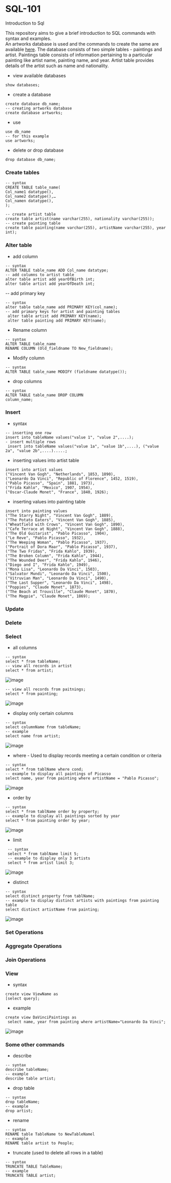 # SQL-101
Introduction to Sql  

This repository aims to give a brief introduction to SQL commands with syntax and examples.  
An artworks database is used and the commands to create the same are available <a href="https://github.com/Renita1206/SQL-101/edit/main/README.md#insert">here</a>. The database consists of two simple tables - paintings and artist. Paintings table consists of information pertaining to a particular painting like artist name, painting name, and year. Artist table provides details of the artist such as name and nationality.

- view available databases 
```
show databases;
```
- create a database
```
create database db_name;
-- creating artworks database
create database artworks;
```
- use
```
use db_name
-- for this example
use artworks;
```
- delete or drop database
```
drop database db_name;
```

### Create tables
```
-- syntax
CREATE TABLE table_name( 
Col_name1 datatype(), 
Col_name2 datatype(),…
Col_namen datatype(), 
);

-- create artist table
create table artist(name varchar(255), nationality varchar(255));
-- create painting table
create table painting(name varchar(255), artistName varchar(255), year int);
```

### Alter table
- add column
```
-- syntax
ALTER TABLE table_name ADD Col_name datatype; 
-- add columns to artist table
alter table artist add yearOfBirth int;
alter table artist add yearOfDeath int;
```

-- add primary key
```
-- syntax 
alter table table_name add PRIMARY KEY(col_name);
-- add primary keys for artist and painting tables
 alter table artist add PRIMARY KEY(name);
 alter table painting add PRIMARY KEY(name);
 ```
 
 - Rename column
 ```
 -- syntax
ALTER TABLE table_name 
RENAME COLUMN (Old_fieldname TO New_fieldname);
 ```
 
 - Modify column
 ```
 -- syntax
 ALTER TABLE table_name MODIFY (fieldname datatype()); 
 ```
 
 - drop columns
 ```
 -- syntax
ALTER TABLE table_name DROP COLUMN 
column_name;
 ```
 
 ### Insert
 - syntax
 ```
 -- inserting one row
 insert into tableName values("value 1", "value 2",....);
 - insert multiple rows
  insert into tableName values("value 1a", "value 1b",....), ("value 2a", "value 2b",....).....;
 
```

- inserting values into artist table
```
insert into artist values
("Vincent Van Gogh", "Netherlands", 1853, 1890),
("Leonardo Da Vinci", "Republic of Florence", 1452, 1519),
("Pablo Picasso", "Spain", 1881, 1973),
("Frida Kahlo", "Mexico", 1907, 1954),
("Oscar-Claude Monet", "France", 1840, 1926);
```
- inserting values into painting table
```
insert into painting values
("The Starry Night", "Vincent Van Gogh", 1889),
("The Potato Eaters", "Vincent Van Gogh", 1885),
("Wheatfield with Crows", "Vincent Van Gogh", 1890),
("Cafe Terrace at Night", "Vincent Van Gogh", 1888),
("The Old Guitarist", "Pablo Picasso", 1904),
("Le Reve", "Pablo Picasso", 1932),
("The Weeping Woman", "Pablo Picasso", 1937),
("Portrait of Dora Maar", "Pablo Picasso", 1937),
("The Two Fridas", "Frida Kahlo", 1939),
("The Broken Column", "Frida Kahlo", 1944),
("The Wounded Deer", "Frida Kahlo", 1946),
("Diego and I", "Frida Kahlo", 1949),
("Mona Lisa", "Leonardo Da Vinci", 1503),
("Salvator Mundi", "Leonardo Da Vinci", 1500),
("Vitruvian Man", "Leonardo Da Vinci", 1490),
("The Last Supper", "Leonardo Da Vinci", 1498),
("Poppies", "Claude Monet", 1873),
("The Beach at Trouville", "Claude Monet", 1870),
("The Magpie", "Claude Monet", 1869);
```

 ### Update
 
 ### Delete
 
 ### Select
 - all columns
 ```
 -- syntax
 select * from tableName;
 -- view all records in artist
 select * from artist;
 ```
 ![image](https://user-images.githubusercontent.com/66276711/206012528-c7e11e55-8b2d-4ae6-bd8d-d2e3b0620b63.png)

 ```
 -- view all records from paitnings;
 select * from painting;
 ```
 ![image](https://user-images.githubusercontent.com/66276711/206012638-b42b039c-ac9f-4964-b503-2988bc1c378b.png)

 - display only certain columns
 ```
 -- syntax  
 select columnName from tableName;
 -- example  
 select name from artist;
 ```
 ![image](https://user-images.githubusercontent.com/66276711/206012962-27a0b501-b856-4e9d-9a5b-e21bd99bde06.png)

 - where - Used to display records meeting a certain condition or criteria
 ```
 -- syntax 
 select * from tablName where cond;
 -- example to display all paintings of Picasso
 select name, year from painting where artistName = "Pablo Picasso";
 ```
 ![image](https://user-images.githubusercontent.com/66276711/206013613-2ff5762f-53a7-4571-9cfb-811516db21ac.png)

 - order by
 ```
 -- syntax 
 select * from tablName order by property;
 -- example to display all paintings sorted by year
 select * from painting order by year;
 ```
 ![image](https://user-images.githubusercontent.com/66276711/206014319-c5968340-264b-4288-a97f-dfe90e7db046.png)

 - limit
```
 -- syntax 
 select * from tablName limit 5;
 -- example to display only 3 artists
 select * from artist limit 3;
 ```
 ![image](https://user-images.githubusercontent.com/66276711/206014389-346a2781-136c-4c22-ae35-179980ec837a.png)

 - distinct
 ```
 -- syntax 
 select distinct property from tablName;
 -- example to display distinct artists with paintings from painting table
 select distinct artistName from painting;
 ```
 ![image](https://user-images.githubusercontent.com/66276711/206014829-1208114e-68b5-49db-b154-bdb4b1bc7149.png)

 ### Set Operations
 
 ### Aggregate Operations
 
 ### Join Operations  
 
 ### View
 - syntax
 ```
 create view ViewName as
[select query];
 ```
 
- example
```
create view DaVinciPaintings as
 select name, year from painting where artistName="Leonardo Da Vinci";
```
![image](https://user-images.githubusercontent.com/66276711/206016099-182fbd80-29f1-4a4e-a0fd-adefcc3613b6.png)


 ### Some other commands
 - describe
 ```
 -- syntax
 describe tableName;
 -- example
 describe table artist;
 ```
 - drop table
 ```
 -- syntax
 drop tableName;
 -- example
 drop artist;
 ```
 
 - rename
 ```
 -- syntax
 RENAME table TableName to NewTableNamel
 -- example
 RENAME table artist to People;
 ```
 
 - truncate (used to delete all rows in a table)
 ```
 -- syntax
 TRUNCATE TABLE TableName;
 -- example
 TRUNCATE TABLE artist;
 ```
 
 



